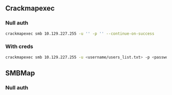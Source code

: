 ## Crackmapexec

### Null auth
```bash
crackmapexec smb 10.129.227.255 -u '' -p '' --continue-on-success
```

### With creds
```bash
crackmapexec smb 10.129.227.255 -u <username/users_list.txt> -p <password/password_list.txt> --continue-on-success
```

## SMBMap

### Null auth

